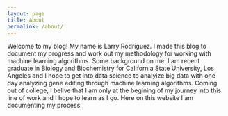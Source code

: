 ```yaml
---
layout: page
title: About
permalink: /about/
---
```



<!-- This is the base Jekyll theme. You can find out more info about customizing your Jekyll theme, as well as basic Jekyll usage documentation at [jekyllrb.com](https://jekyllrb.com/)

You can find the source code for Minima at GitHub:
[jekyll][jekyll-organization] /
[minima](https://github.com/jekyll/minima)

You can find the source code for Jekyll at GitHub:
[jekyll][jekyll-organization] /
[jekyll](https://github.com/jekyll/jekyll)


[jekyll-organization]: https://github.com/jekyll -->

Welcome to my blog! My name is Larry Rodriguez. I made this blog to document my progress and work out my methodology for working with machine learning algorithms. 
Some background on me: I am recent graduate in Biology and Biochemistry 
for California State University, Los Angeles and I hope to get into 
data science to analyize big data with one day analyzing gene editing 
through machine learning algorithms. Coming out of college, I belive that 
I am only at the begining of my journey into this line of work and I hope 
to learn as I go. Here on this website I am documenting my process.
